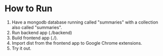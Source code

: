 # How to Run
1. Have a mongodb database running called "summaries" with a collection also called "summaries".
2. Run backend app (./backend)
3. Build frontend app (./).
4. Import dist from the frontend app to Google Chrome extensions.
5. Try it out.